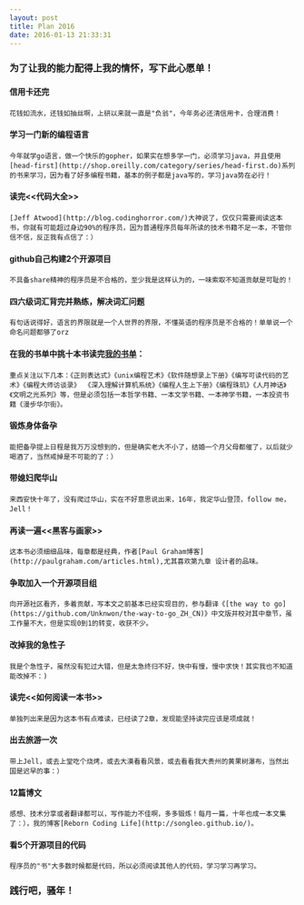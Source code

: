 ```yaml
---
layout: post
title: Plan 2016
date: 2016-01-13 21:33:31
---
```


### 为了让我的能力配得上我的情怀，写下此心愿单！

#### 信用卡还完
	
	花钱如流水，还钱如抽丝啊，上研以来就一直是"负翁"，今年务必还清信用卡，合理消费！

#### 学习一门新的编程语言

	今年就学go语言，做一个快乐的gopher，如果实在想多学一门，必须学习java，并且使用[head-first](http://shop.oreilly.com/category/series/head-first.do)系列的书来学习，因为看了好多编程书籍，基本的例子都是java写的，学习java势在必行！

#### 读完<<代码大全>>

	[Jeff Atwood](http://blog.codinghorror.com/)大神说了，仅仅只需要阅读这本书，你就有可能超过身边90%的程序员，因为普通程序员每年所读的技术书籍不足一本，不管你信不信，反正我有点信了：）

#### github自己构建2个开源项目

	不具备share精神的程序员是不合格的，至少我是这样认为的，一味索取不知道贡献是可耻的！

#### 四六级词汇背完并熟练，解决词汇问题

	有句话说得好，语言的界限就是一个人世界的界限，不懂英语的程序员是不合格的！单单说一个命名问题都够了orz

#### 在我的书单中挑十本书读完[我的书单](https://github.com/songleo/songleo.github.io/blob/master/_posts%2F2016-01-30-my-book-list.md)：

	重点关注以下几本：《正则表达式》《unix编程艺术》《软件随想录上下册》《编写可读代码的艺术》《编程大师访谈录》 《深入理解计算机系统》《编程人生上下册》《编程珠玑》《人月神话》《文明之光系列》等，但是必须包括一本哲学书籍、一本文学书籍、一本神学书籍，一本投资书籍《漫步华尔街》。

#### 锻炼身体备孕

	能把备孕提上日程是我万万没想到的，但是确实老大不小了，结婚一个月父母都催了，以后就少喝酒了，当然戒掉是不可能的了：）

#### 带媳妇爬华山

	来西安快十年了，没有爬过华山，实在不好意思说出来，16年，我定华山登顶，follow me，Jell！

#### 再读一遍<<黑客与画家>>

	这本书必须细细品味，每章都是经典，作者[Paul Graham博客](http://paulgraham.com/articles.html),尤其喜欢第九章 设计者的品味。

#### 争取加入一个开源项目组

	向开源社区看齐，多着贡献，写本文之前基本已经实现目的，参与翻译《[the way to go](https://github.com/Unknwon/the-way-to-go_ZH_CN)》中文版并校对其中章节，虽工作量不大，但是实现0到1的转变，收获不少。

#### 改掉我的急性子

	我是个急性子，虽然没有犯过大错，但是太急终归不好，快中有慢，慢中求快！其实我也不知道能改掉不：)

#### 读完<<如何阅读一本书>>

	单独列出来是因为这本书有点难读，已经读了2章，发现能坚持读完应该是项成就！

#### 出去旅游一次

	带上Jell，或去上堂吃个烧烤，或去大漠看看风景，或去看看我大贵州的黄果树瀑布，当然出国是迟早的事：）

#### 12篇博文

	感想、技术分享或者翻译都可以，写作能力不佳啊，多多锻炼！每月一篇，十年也成一本文集了：），我的博客[Reborn Coding Life](http://songleo.github.io/)。

#### 看5个开源项目的代码

	程序员的"书"大多数时候都是代码，所以必须阅读其他人的代码，学习学习再学习。

### 践行吧，骚年！



